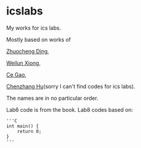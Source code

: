 # icslabs

My works for ics labs.

Mostly based on works of 

[Zhuocheng Ding](https://github.com/tcbbd/ics-csapp-labs), 

[Weilun Xiong](https://github.com/Azard/icslabs), 

[Ce Gao](https://github.com/gaocegege/ICS-Labs), 

[Chenzhang Hu](https://github.com/hczhcz/y86)(sorry I can't find codes for ics labs). 

The names are in no particular order.

Lab6 code is from the book. Lab8 codes based on:
    
    '''C
    int main() {
        return 0;
    }
    '''
